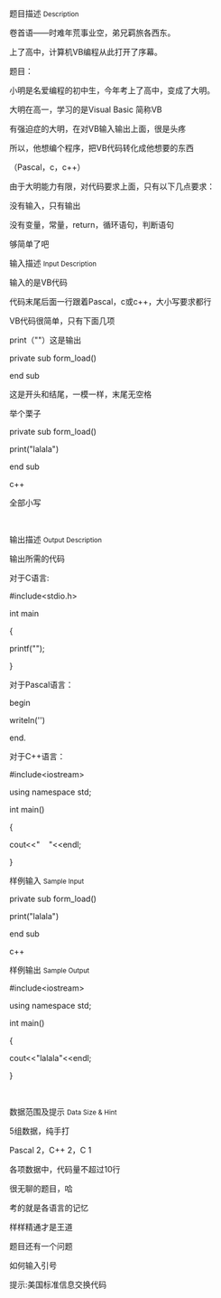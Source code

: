 <div class="panel panel-default">
<div class="area-title">
<span>
题目描述
<small>Description</small>
</span></div>
<div class="panel-body">

<p>卷首语——时难年荒事业空，弟兄羁旅各西东。</p><p>上了高中，计算机VB编程从此打开了序幕。</p><p>题目：</p><p>小明是名爱编程的初中生，今年考上了高中，变成了大明。</p><p>大明在高一，学习的是Visual Basic 简称VB</p><p>有强迫症的大明，在对VB输入输出上面，很是头疼<br></p><p>所以，他想编个程序，把VB代码转化成他想要的东西</p><p>（Pascal，c，c++）</p><p>由于大明能力有限，对代码要求上面，只有以下几点要求：</p><p>没有输入，只有输出</p><p>没有变量，常量，return，循环语句，判断语句</p><p>够简单了吧</p>

</div>
</div>

<div class="panel panel-default">
<div class="area-title">
<span>
输入描述
<small>Input Description</small>
</span></div>
<div class="panel-body">
<p>输入的是VB代码</p><p>代码末尾后面一行跟着Pascal，c或c++，大小写要求都行</p><p>VB代码很简单，只有下面几项</p><p>print（""）这是输出</p><p>private sub form_load()</p><p>end sub</p><p>这是开头和结尾，一模一样，末尾无空格 </p><p>举个栗子</p><p style="">private sub form_load()</p><p>print("lalala")</p><p>end sub</p><p>c++</p><p>全部小写</p><p><br></p>

</div>
</div>
<div  class="panel panel-default">
<div class="area-title">
<span>
输出描述
<small>Output Description</small>
</span></div>
<div class="panel-body">

<p>输出所需的代码</p><p>对于C语言:</p><p>#include&lt;stdio.h&gt;</p><p>int main</p><p>{</p><p>printf(&quot;&quot;);</p><p>}</p><p>对于Pascal语言：</p><p>begin</p><p>writeln(&#39;&#39;)</p><p>end.</p><p>对于C++语言：</p><p>#include&lt;iostream&gt;</p><p>using namespace std;</p><p>int main()</p><p>{</p><p>cout&lt;&lt;&quot; &nbsp; &nbsp;&quot;&lt;&lt;endl;</p><p>}</p>

</div>
</div>


<div class="panel panel-default">
<div class="area-title">
<span>
样例输入
<small>Sample Input</small>
</span></div>
<div class="panel-body">
<p style="">private sub form_load()</p><p style="">print("lalala")</p><p style="">end sub</p><p>c++<br></p>

</div>
</div>

<div class="panel panel-default">
<div class="area-title">
<span>
样例输出
<small>Sample Output</small>
</span></div>
<div class="panel-body">
<p style="">#include&lt;iostream&gt;</p><p style="">using namespace std;</p><p style="">int main()</p><p style="">{</p><p style="">cout&lt;&lt;"lalala"&lt;&lt;endl;</p><p style="">}</p><p><br></p>

</div>
</div>

<div class="panel panel-default">
<div class="area-title">
<span>
数据范围及提示
<small>Data Size & Hint</small>
</span></div>
<div class="panel-body">
<p>5组数据，纯手打</p><p>Pascal 2，C++ 2，C 1</p><p>各项数据中，代码量不超过10行<br></p><p>很无聊的题目，哈</p><p>考的就是各语言的记忆</p><p>样样精通才是王道</p><p>题目还有一个问题</p><p>如何输入引号</p><p>提示:美国标准信息交换代码</p>
</div>
</div>